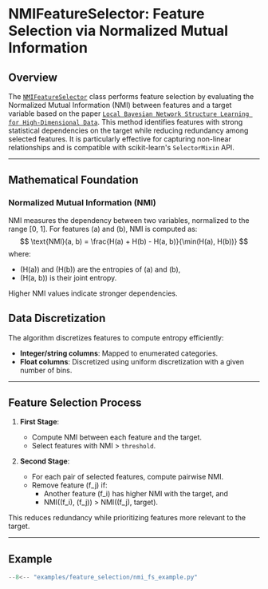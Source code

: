 # NMIFeatureSelector: Feature Selection via Normalized Mutual Information

## Overview
The [`NMIFeatureSelector`](../../api/feature_selection/nmi_feature_selection.md) class performs feature selection by evaluating the Normalized Mutual Information (NMI) between features and a target variable based on the paper [`Local Bayesian Network Structure Learning for High-Dimensional Data`](https://ieeexplore.ieee.org/document/10589754). This method identifies features with strong statistical dependencies on the target while reducing redundancy among selected features. It is particularly effective for capturing non-linear relationships and is compatible with scikit-learn's `SelectorMixin` API.

---

## Mathematical Foundation

### Normalized Mutual Information (NMI)
NMI measures the dependency between two variables, normalized to the range [0, 1]. For features \(a\) and \(b\), NMI is computed as:
$$
\text{NMI}(a, b) = \frac{H(a) + H(b) - H(a, b)}{\min(H(a), H(b))}
$$
where:
- \(H(a)\) and \(H(b)\) are the entropies of \(a\) and \(b\),
- \(H(a, b)\) is their joint entropy.

Higher NMI values indicate stronger dependencies.


## Data Discretization
The algorithm discretizes features to compute entropy efficiently:
- **Integer/string columns**: Mapped to enumerated categories.
- **Float columns**: Discretized using uniform discretization with a given number of bins.

---

## Feature Selection Process
1. **First Stage**:
   - Compute NMI between each feature and the target.
   - Select features with NMI > `threshold`.

2. **Second Stage**:
   - For each pair of selected features, compute pairwise NMI.
   - Remove feature \(f_j\) if:
     - Another feature \(f_i\) has higher NMI with the target, and
     - NMI(\(f_i\), \(f_j\)) > NMI(\(f_j\), target).

This reduces redundancy while prioritizing features more relevant to the target.

---

## Example

``` py title="examples/feature_selection/nmi_fs_example.py"
--8<-- "examples/feature_selection/nmi_fs_example.py"
```
